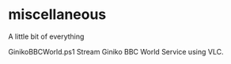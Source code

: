 # miscellaneous
A little bit of everything

GinikoBBCWorld.ps1
Stream Giniko BBC World Service using VLC.
